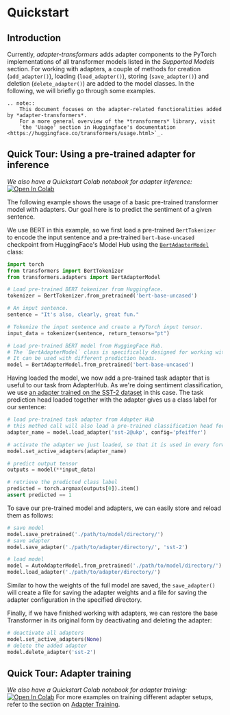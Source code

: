 # Quickstart

## Introduction

Currently, *adapter-transformers* adds adapter components to the PyTorch implementations of all transformer models listed in the *Supported Models* section.
For working with adapters, a couple of methods for creation (`add_adapter()`), loading (`load_adapter()`), 
storing (`save_adapter()`) and deletion (`delete_adapter()`) are added to the model classes. In the following, we will briefly go through some examples.

```{eval-rst}
.. note::
    This document focuses on the adapter-related functionalities added by *adapter-transformers*.
    For a more general overview of the *transformers* library, visit
    `the 'Usage' section in Huggingface's documentation <https://huggingface.co/transformers/usage.html>`_.
```

## Quick Tour: Using a pre-trained adapter for inference

_We also have a Quickstart Colab notebook for adapter inference:_ [![Open In Colab](https://colab.research.google.com/assets/colab-badge.svg)](https://colab.research.google.com/github/Adapter-Hub/adapter-transformers/blob/master/notebooks/02_Adapter_Inference.ipynb)

The following example shows the usage of a basic pre-trained transformer model with adapters.
Our goal here is to predict the sentiment of a given sentence.

We use BERT in this example, so we first load a pre-trained `BertTokenizer` to encode the input sentence and a pre-trained
`bert-base-uncased` checkpoint from HuggingFace's Model Hub using the [`BertAdapterModel`](transformers.adapters.BertAdapterModel) class:

```python
import torch
from transformers import BertTokenizer
from transformers.adapters import BertAdapterModel

# Load pre-trained BERT tokenizer from Huggingface.
tokenizer = BertTokenizer.from_pretrained('bert-base-uncased')

# An input sentence.
sentence = "It's also, clearly, great fun."

# Tokenize the input sentence and create a PyTorch input tensor.
input_data = tokenizer(sentence, return_tensors="pt")

# Load pre-trained BERT model from HuggingFace Hub.
# The `BertAdapterModel` class is specifically designed for working with adapters.
# It can be used with different prediction heads.
model = BertAdapterModel.from_pretrained('bert-base-uncased')
```

Having loaded the model, we now add a pre-trained task adapter that is useful to our task from AdapterHub.
As we're doing sentiment classification, we use [an adapter trained on the SST-2 dataset](https://adapterhub.ml/adapters/ukp/bert-base-uncased_sentiment_sst-2_pfeiffer/) in this case.
The task prediction head loaded together with the adapter gives us a class label for our sentence:

```python
# load pre-trained task adapter from Adapter Hub
# this method call will also load a pre-trained classification head for the adapter task
adapter_name = model.load_adapter('sst-2@ukp', config='pfeiffer')

# activate the adapter we just loaded, so that it is used in every forward pass
model.set_active_adapters(adapter_name)

# predict output tensor
outputs = model(**input_data)

# retrieve the predicted class label
predicted = torch.argmax(outputs[0]).item()
assert predicted == 1
```

To save our pre-trained model and adapters, we can easily store and reload them as follows:

```python
# save model
model.save_pretrained('./path/to/model/directory/')
# save adapter
model.save_adapter('./path/to/adapter/directory/', 'sst-2')

# load model
model = AutoAdapterModel.from_pretrained('./path/to/model/directory/')
model.load_adapter('./path/to/adapter/directory/')
```

Similar to how the weights of the full model are saved, the `save_adapter()` will create a file for saving the adapter weights and a file for saving the adapter configuration in the specified directory.

Finally, if we have finished working with adapters, we can restore the base Transformer in its original form by deactivating and deleting the adapter:

```python
# deactivate all adapters
model.set_active_adapters(None)
# delete the added adapter
model.delete_adapter('sst-2')
```

## Quick Tour: Adapter training

_We also have a Quickstart Colab notebook for adapter training:_ [![Open In Colab](https://colab.research.google.com/assets/colab-badge.svg)](https://colab.research.google.com/github/Adapter-Hub/adapter-transformers/blob/master/notebooks/01_Adapter_Training.ipynb)
For more examples on training different adapter setups, refer to the section on [Adapter Training](training.md).
